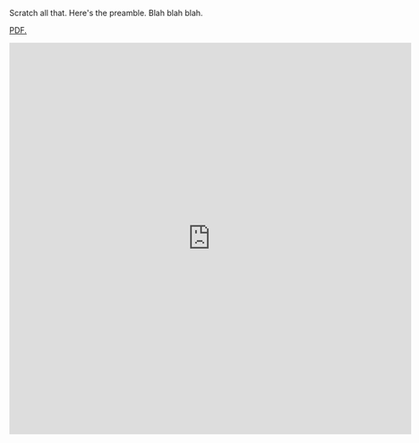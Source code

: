 Scratch all that. Here's the preamble. Blah blah blah. 


<a href="https://kozleo.github.io/documents/main.pdf" type="application/pdf" >PDF.</a>
<iframe src="https://kozleo.github.io/documents/main.pdf" style="width:718px; height:700px;" frameborder="0"></iframe>
